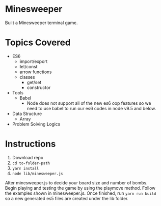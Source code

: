 # Minesweeper
Built a Minesweeper terminal game.

# Topics Covered
  - ES6
    - import/export
    - let/const
    - arrow functions
    - classes
      - get/set
      - constructor
  - Tools
    - Babel
      - Node does not support all of the new es6 oop features so we need to use babel to run our es6 codes in node v9.5 and below.
  - Data Structure
    - Array
  - Problem Solving Logics

# Instructions
1. Download repo
2. `cd to-folder-path`
3. `yarn install`
4. `node lib/minesweeper.js`

Alter minesweeper.js to decide your board size and number of bombs. Begin playing and testing the game by using the playmove method. Follow the examples shown in minesweeper.js. Once finished, run `yarn run build` so a new generated es5 files are created under the lib folder.
